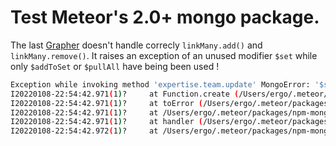 # Test Meteor's 2.0+ mongo package.

The last [Grapher](https://github.com/cult-of-coders/grapher) doesn't handle correcly `linkMany.add()` and `linkMany.remove()`. 
It raises an exception of an unused modifier `$set` while only `$addToSet` or `$pullAll` have being been used !

```sh
Exception while invoking method 'expertise.team.update' MongoError: '$set' is empty. You must specify a field like so: {$set: {<field>: ...}}
I20220108-22:54:42.971(1)?     at Function.create (/Users/ergo/.meteor/packages/npm-mongo/.3.9.1.vw5upk.wuuvf++os+web.browser+web.browser.legacy+web.cordova/npm/node_modules/mongodb/lib/core/error.js:57:12)
I20220108-22:54:42.971(1)?     at toError (/Users/ergo/.meteor/packages/npm-mongo/.3.9.1.vw5upk.wuuvf++os+web.browser+web.browser.legacy+web.cordova/npm/node_modules/mongodb/lib/utils.js:130:22)
I20220108-22:54:42.971(1)?     at /Users/ergo/.meteor/packages/npm-mongo/.3.9.1.vw5upk.wuuvf++os+web.browser+web.browser.legacy+web.cordova/npm/node_modules/mongodb/lib/operations/common_functions.js:384:39
I20220108-22:54:42.971(1)?     at handler (/Users/ergo/.meteor/packages/npm-mongo/.3.9.1.vw5upk.wuuvf++os+web.browser+web.browser.legacy+web.cordova/npm/node_modules/mongodb/lib/core/sdam/topology.js:953:24)
I20220108-22:54:42.972(1)?     at /Users/ergo/.meteor/packages/npm-mongo/.3.9.1.vw5upk.wuuvf++os+web.browser+web.browser.legacy+web.cordova/npm/node_modules/mongodb/lib/cmap/connection_pool.js:350:13
````

